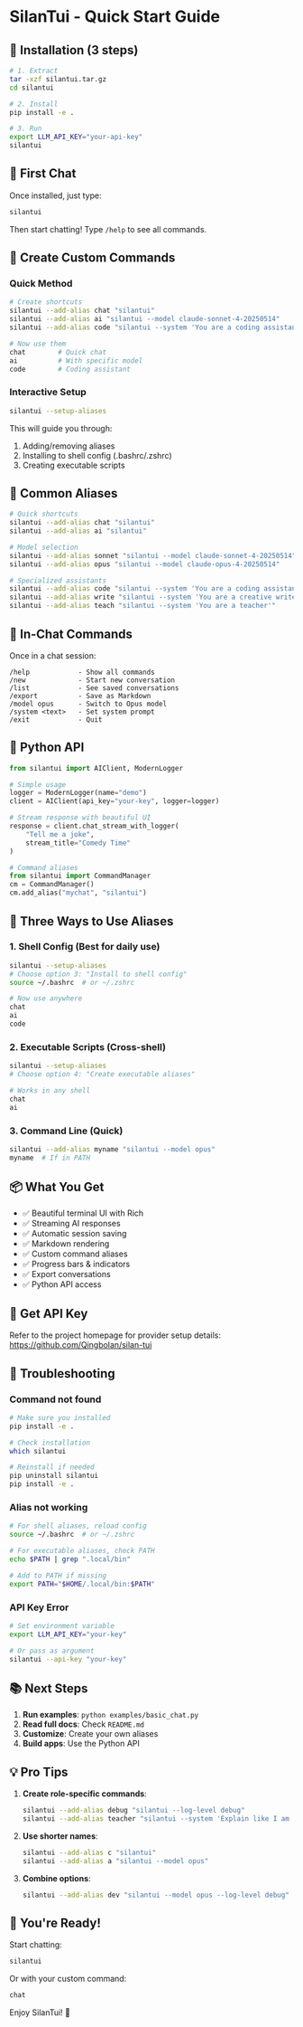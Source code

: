# SilanTui - Quick Start Guide

## 🚀 Installation (3 steps)

```bash
# 1. Extract
tar -xzf silantui.tar.gz
cd silantui

# 2. Install
pip install -e .

# 3. Run
export LLM_API_KEY="your-api-key"
silantui
```

## 🎯 First Chat

Once installed, just type:

```bash
silantui
```

Then start chatting! Type `/help` to see all commands.

## 🔧 Create Custom Commands

### Quick Method

```bash
# Create shortcuts
silantui --add-alias chat "silantui"
silantui --add-alias ai "silantui --model claude-sonnet-4-20250514"
silantui --add-alias code "silantui --system 'You are a coding assistant'"

# Now use them
chat        # Quick chat
ai          # With specific model
code        # Coding assistant
```

### Interactive Setup

```bash
silantui --setup-aliases
```

This will guide you through:
1. Adding/removing aliases
2. Installing to shell config (.bashrc/.zshrc)
3. Creating executable scripts

## 📝 Common Aliases

```bash
# Quick shortcuts
silantui --add-alias chat "silantui"
silantui --add-alias ai "silantui"

# Model selection
silantui --add-alias sonnet "silantui --model claude-sonnet-4-20250514"
silantui --add-alias opus "silantui --model claude-opus-4-20250514"

# Specialized assistants
silantui --add-alias code "silantui --system 'You are a coding assistant'"
silantui --add-alias write "silantui --system 'You are a creative writer'"
silantui --add-alias teach "silantui --system 'You are a teacher'"
```

## 💬 In-Chat Commands

Once in a chat session:

```
/help            - Show all commands
/new             - Start new conversation
/list            - See saved conversations
/export          - Save as Markdown
/model opus      - Switch to Opus model
/system <text>   - Set system prompt
/exit            - Quit
```

## 🐍 Python API

```python
from silantui import AIClient, ModernLogger

# Simple usage
logger = ModernLogger(name="demo")
client = AIClient(api_key="your-key", logger=logger)

# Stream response with beautiful UI
response = client.chat_stream_with_logger(
    "Tell me a joke",
    stream_title="Comedy Time"
)

# Command aliases
from silantui import CommandManager
cm = CommandManager()
cm.add_alias("mychat", "silantui")
```

## 🎨 Three Ways to Use Aliases

### 1. Shell Config (Best for daily use)

```bash
silantui --setup-aliases
# Choose option 3: "Install to shell config"
source ~/.bashrc  # or ~/.zshrc

# Now use anywhere
chat
ai
code
```

### 2. Executable Scripts (Cross-shell)

```bash
silantui --setup-aliases
# Choose option 4: "Create executable aliases"

# Works in any shell
chat
ai
```

### 3. Command Line (Quick)

```bash
silantui --add-alias myname "silantui --model opus"
myname  # If in PATH
```

## 📦 What You Get

- ✅ Beautiful terminal UI with Rich
- ✅ Streaming AI responses
- ✅ Automatic session saving
- ✅ Markdown rendering
- ✅ Custom command aliases
- ✅ Progress bars & indicators
- ✅ Export conversations
- ✅ Python API access

## 🔑 Get API Key

Refer to the project homepage for provider setup details: https://github.com/Qingbolan/silan-tui

## 🐛 Troubleshooting

### Command not found

```bash
# Make sure you installed
pip install -e .

# Check installation
which silantui

# Reinstall if needed
pip uninstall silantui
pip install -e .
```

### Alias not working

```bash
# For shell aliases, reload config
source ~/.bashrc  # or ~/.zshrc

# For executable aliases, check PATH
echo $PATH | grep ".local/bin"

# Add to PATH if missing
export PATH="$HOME/.local/bin:$PATH"
```

### API Key Error

```bash
# Set environment variable
export LLM_API_KEY="your-key"

# Or pass as argument
silantui --api-key "your-key"
```

## 📚 Next Steps

1. **Run examples**: `python examples/basic_chat.py`
2. **Read full docs**: Check `README.md`
3. **Customize**: Create your own aliases
4. **Build apps**: Use the Python API

## 💡 Pro Tips

1. **Create role-specific commands**:
   ```bash
   silantui --add-alias debug "silantui --log-level debug"
   silantui --add-alias teacher "silantui --system 'Explain like I am 5'"
   ```

2. **Use shorter names**:
   ```bash
   silantui --add-alias c "silantui"
   silantui --add-alias a "silantui --model opus"
   ```

3. **Combine options**:
   ```bash
   silantui --add-alias dev "silantui --model opus --log-level debug"
   ```

## 🎉 You're Ready!

Start chatting:
```bash
silantui
```

Or with your custom command:
```bash
chat
```

Enjoy SilanTui! 🚀
